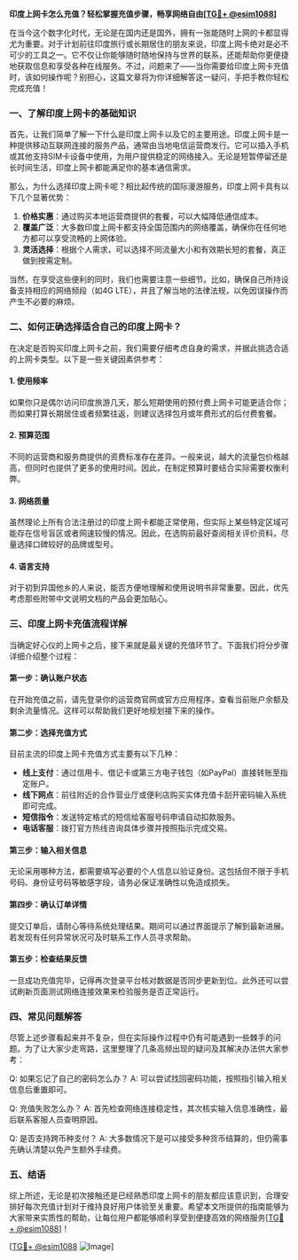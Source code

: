 **印度上网卡怎么充值？轻松掌握充值步骤，畅享网络自由[[TG💪+ @esim1088](https://t.me/s/esim1088)]**

在当今这个数字化时代，无论是在国内还是国外，拥有一张能随时上网的卡都显得尤为重要。对于计划前往印度旅行或长期居住的朋友来说，印度上网卡绝对是必不可少的工具之一。它不仅让你能够随时随地保持与世界的联系，还能帮助你更便捷地获取信息和享受各种在线服务。不过，问题来了——当你需要给印度上网卡充值时，该如何操作呢？别担心，这篇文章将为你详细解答这一疑问，手把手教你轻松完成充值！

### 一、了解印度上网卡的基础知识

首先，让我们简单了解一下什么是印度上网卡以及它的主要用途。印度上网卡是一种提供移动互联网连接的服务产品，通常由当地电信运营商发行。它可以插入手机或其他支持SIM卡设备中使用，为用户提供稳定的网络接入。无论是短暂停留还是长时间生活，印度上网卡都能满足你的基本通信需求。

那么，为什么选择印度上网卡呢？相比起传统的国际漫游服务，印度上网卡具有以下几个显著优势：
1. **价格实惠**：通过购买本地运营商提供的套餐，可以大幅降低通信成本。
2. **覆盖广泛**：大多数印度上网卡都支持全国范围内的网络覆盖，确保你在任何地方都可以享受流畅的上网体验。
3. **灵活选择**：根据个人需求，可以选择不同流量大小和有效期长短的套餐，真正做到按需定制。

当然，在享受这些便利的同时，我们也需要注意一些细节。比如，确保自己所持设备支持相应的网络频段（如4G LTE），并且了解当地的法律法规，以免因误操作而产生不必要的麻烦。

### 二、如何正确选择适合自己的印度上网卡？

在决定是否购买印度上网卡之前，我们需要仔细考虑自身的需求，并据此挑选合适的上网卡类型。以下是一些关键因素供参考：

#### 1. 使用频率
如果你只是偶尔访问印度旅游几天，那么短期使用的预付费上网卡可能更适合你；而如果打算长期居住或者频繁往返，则建议选择包月或年费形式的后付费套餐。

#### 2. 预算范围
不同的运营商和服务商提供的资费标准存在差异。一般来说，越大的流量包价格越高，但同时也提供了更多的使用时间。因此，在制定预算时要结合实际需要权衡利弊。

#### 3. 网络质量
虽然理论上所有合法注册过的印度上网卡都能正常使用，但实际上某些特定区域可能存在信号盲区或者网速较慢的情况。因此，在选购前最好查阅相关评价资料，尽量选择口碑较好的品牌或型号。

#### 4. 语言支持
对于初到异国他乡的人来说，能否方便地理解和使用说明书非常重要。因此，优先考虑那些附带中文说明文档的产品会更加贴心。

### 三、印度上网卡充值流程详解

当确定好心仪的上网卡之后，接下来就是最关键的充值环节了。下面我们将分步骤详细介绍整个过程：

#### 第一步：确认账户状态
在开始充值之前，请先登录你的运营商官网或官方应用程序，查看当前账户余额及剩余流量情况。这样可以帮助我们更好地规划接下来的操作。

#### 第二步：选择充值方式
目前主流的印度上网卡充值方式主要有以下几种：
- **线上支付**：通过信用卡、借记卡或第三方电子钱包（如PayPal）直接转账至指定账户。
- **线下网点**：前往附近的合作营业厅或便利店购买实体充值卡刮开密码输入系统即可完成。
- **短信指令**：发送特定格式的短信给客服号码申请自动扣款服务。
- **电话客服**：拨打官方热线咨询具体步骤并按照指示完成交易。

#### 第三步：输入相关信息
无论采用哪种方法，都需要填写必要的个人信息以验证身份。这包括但不限于手机号码、身份证号码等敏感字段，请务必保证准确性以免造成损失。

#### 第四步：确认订单详情
提交订单后，请耐心等待系统处理结果。期间可以通过界面提示了解到最新进展。若发现有任何异常状况可及时联系工作人员寻求帮助。

#### 第五步：检查结果反馈
一旦成功充值完毕，记得再次登录平台核对数据是否同步更新到位。此外还可以尝试刷新页面测试网络连接效果来检验服务是否正常运行。

### 四、常见问题解答

尽管上述步骤看起来并不复杂，但在实际操作过程中仍有可能遇到一些棘手的问题。为了让大家少走弯路，这里整理了几条高频出现的疑问及其解决办法供大家参考：

Q: 如果忘记了自己的密码怎么办？
A: 可以尝试找回密码功能，按照指引输入相关信息后重置即可。

Q: 充值失败怎么办？
A: 首先检查网络连接稳定性，其次核实输入信息准确性，最后联系客服人员查明原因。

Q: 是否支持跨币种支付？
A: 大多数情况下是可以接受多种货币结算的，但仍需事先确认清楚以免产生额外手续费。

### 五、结语

综上所述，无论是初次接触还是已经熟悉印度上网卡的朋友都应该意识到，合理安排好每次充值计划对于维持良好用户体验至关重要。希望本文所提供的指南能够为大家带来实质性的帮助，让每位用户都能够顺利享受到便捷高效的网络服务[[TG💪+ @esim1088](https://t.me/s/esim1088)]！

[[TG💪+ @esim1088](https://t.me/s/esim1088) ![Image](https://i.postimg.cc/4NQfJmqS/Snipaste-2025-05-13-00-14-12.png)]